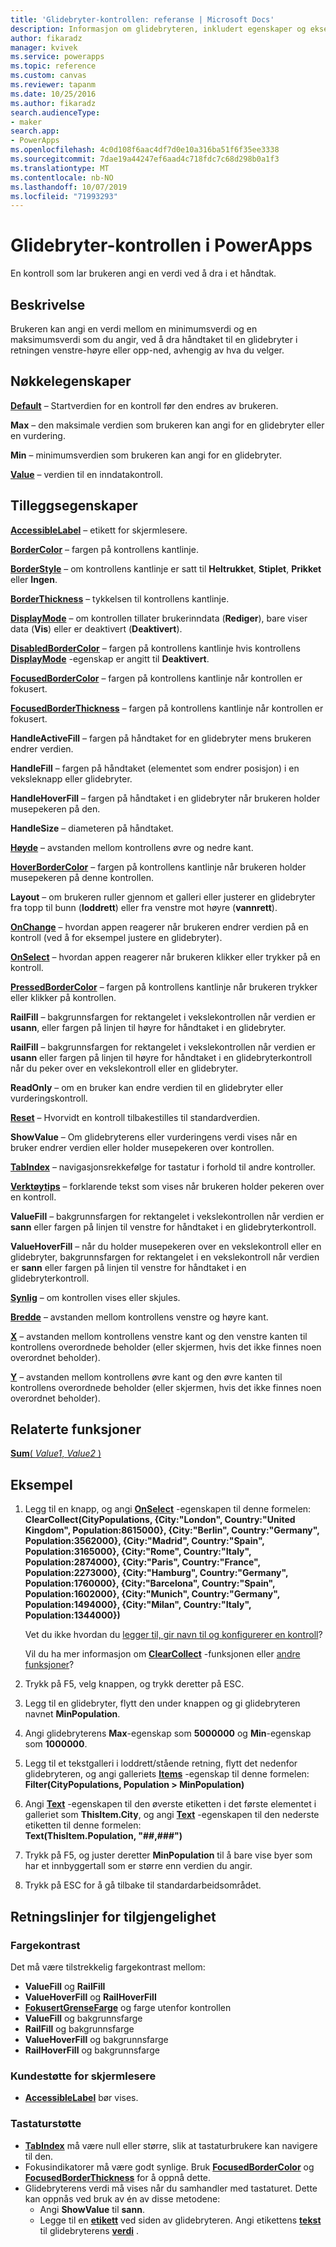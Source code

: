 ```yaml
---
title: 'Glidebryter-kontrollen: referanse | Microsoft Docs'
description: Informasjon om glidebryteren, inkludert egenskaper og eksempler
author: fikaradz
manager: kvivek
ms.service: powerapps
ms.topic: reference
ms.custom: canvas
ms.reviewer: tapanm
ms.date: 10/25/2016
ms.author: fikaradz
search.audienceType:
- maker
search.app:
- PowerApps
ms.openlocfilehash: 4c0d108f6aac4df7d0e10a316ba51f6f35ee3338
ms.sourcegitcommit: 7dae19a44247ef6aad4c718fdc7c68d298b0a1f3
ms.translationtype: MT
ms.contentlocale: nb-NO
ms.lasthandoff: 10/07/2019
ms.locfileid: "71993293"
---
```

# <a name="slider-control-in-powerapps"></a>Glidebryter-kontrollen i PowerApps
En kontroll som lar brukeren angi en verdi ved å dra i et håndtak.

## <a name="description"></a>Beskrivelse
Brukeren kan angi en verdi mellom en minimumsverdi og en maksimumsverdi som du angir, ved å dra håndtaket til en glidebryter i retningen venstre-høyre eller opp-ned, avhengig av hva du velger.

## <a name="key-properties"></a>Nøkkelegenskaper
**[Default](properties-core.md)** – Startverdien for en kontroll før den endres av brukeren.

**Max** – den maksimale verdien som brukeren kan angi for en glidebryter eller en vurdering.

**Min** – minimumsverdien som brukeren kan angi for en glidebryter.

**[Value](properties-core.md)** – verdien til en inndatakontroll.

## <a name="additional-properties"></a>Tilleggsegenskaper
**[AccessibleLabel](properties-accessibility.md)** – etikett for skjermlesere.

**[BorderColor](properties-color-border.md)** – fargen på kontrollens kantlinje.

**[BorderStyle](properties-color-border.md)** – om kontrollens kantlinje er satt til **Heltrukket**, **Stiplet**, **Prikket** eller **Ingen**.

**[BorderThickness](properties-color-border.md)** – tykkelsen til kontrollens kantlinje.

**[DisplayMode](properties-core.md)** – om kontrollen tillater brukerinndata (**Rediger**), bare viser data (**Vis**) eller er deaktivert (**Deaktivert**).

**[DisabledBorderColor](properties-color-border.md)** – fargen på kontrollens kantlinje hvis kontrollens **[DisplayMode](properties-core.md)** -egenskap er angitt til **Deaktivert**.

**[FocusedBorderColor](properties-color-border.md)** – fargen på kontrollens kantlinje når kontrollen er fokusert.

**[FocusedBorderThickness](properties-color-border.md)** – fargen på kontrollens kantlinje når kontrollen er fokusert.

**HandleActiveFill** – fargen på håndtaket for en glidebryter mens brukeren endrer verdien.

**HandleFill** – fargen på håndtaket (elementet som endrer posisjon) i en veksleknapp eller glidebryter.

**HandleHoverFill** – fargen på håndtaket i en glidebryter når brukeren holder musepekeren på den.

**HandleSize** – diameteren på håndtaket.

**[Høyde](properties-size-location.md)** – avstanden mellom kontrollens øvre og nedre kant.

**[HoverBorderColor](properties-color-border.md)** – fargen på kontrollens kantlinje når brukeren holder musepekeren på denne kontrollen.

**Layout** – om brukeren ruller gjennom et galleri eller justerer en glidebryter fra topp til bunn (**loddrett**) eller fra venstre mot høyre (**vannrett**).

**[OnChange](properties-core.md)** – hvordan appen reagerer når brukeren endrer verdien på en kontroll (ved å for eksempel justere en glidebryter).

**[OnSelect](properties-core.md)** – hvordan appen reagerer når brukeren klikker eller trykker på en kontroll.

**[PressedBorderColor](properties-color-border.md)** – fargen på kontrollens kantlinje når brukeren trykker eller klikker på kontrollen.

**RailFill** – bakgrunnsfargen for rektangelet i vekslekontrollen når verdien er **usann**, eller fargen på linjen til høyre for håndtaket i en glidebryter.

**RailFill** – bakgrunnsfargen for rektangelet i vekslekontrollen når verdien er **usann** eller fargen på linjen til høyre for håndtaket i en glidebryterkontroll når du peker over en vekslekontroll eller en glidebryter.

**ReadOnly** – om en bruker kan endre verdien til en glidebryter eller vurderingskontroll.

**[Reset](properties-core.md)** – Hvorvidt en kontroll tilbakestilles til standardverdien.

**ShowValue** – Om glidebryterens eller vurderingens verdi vises når en bruker endrer verdien eller holder musepekeren over kontrollen.

**[TabIndex](properties-accessibility.md)** – navigasjonsrekkefølge for tastatur i forhold til andre kontroller.

**[Verktøytips](properties-core.md)** – forklarende tekst som vises når brukeren holder pekeren over en kontroll.

**ValueFill** – bakgrunnsfargen for rektangelet i vekslekontrollen når verdien er **sann** eller fargen på linjen til venstre for håndtaket i en glidebryterkontroll.

**ValueHoverFill** – når du holder musepekeren over en vekslekontroll eller en glidebryter, bakgrunnsfargen for rektangelet i en vekslekontroll når verdien er **sann** eller fargen på linjen til venstre for håndtaket i en glidebryterkontroll.

**[Synlig](properties-core.md)** – om kontrollen vises eller skjules.

**[Bredde](properties-size-location.md)** – avstanden mellom kontrollens venstre og høyre kant.

**[X](properties-size-location.md)** – avstanden mellom kontrollens venstre kant og den venstre kanten til kontrollens overordnede beholder (eller skjermen, hvis det ikke finnes noen overordnet beholder).

**[Y](properties-size-location.md)** – avstanden mellom kontrollens øvre kant og den øvre kanten til kontrollens overordnede beholder (eller skjermen, hvis det ikke finnes noen overordnet beholder).

## <a name="related-functions"></a>Relaterte funksjoner
[**Sum**( *Value1*, *Value2* )](../functions/function-aggregates.md)

## <a name="example"></a>Eksempel
1. Legg til en knapp, og angi **[OnSelect](properties-core.md)** -egenskapen til denne formelen:
   <br>**ClearCollect(CityPopulations, {City:"London", Country:"United Kingdom", Population:8615000}, {City:"Berlin", Country:"Germany", Population:3562000}, {City:"Madrid", Country:"Spain", Population:3165000}, {City:"Rome", Country:"Italy", Population:2874000}, {City:"Paris", Country:"France", Population:2273000}, {City:"Hamburg", Country:"Germany", Population:1760000}, {City:"Barcelona", Country:"Spain", Population:1602000}, {City:"Munich", Country:"Germany", Population:1494000}, {City:"Milan", Country:"Italy", Population:1344000})**
   
    Vet du ikke hvordan du [legger til, gir navn til og konfigurerer en kontroll](../add-configure-controls.md)?
   
    Vil du ha mer informasjon om **[ClearCollect](../functions/function-clear-collect-clearcollect.md)** -funksjonen eller [andre funksjoner](../formula-reference.md)?
2. Trykk på F5, velg knappen, og trykk deretter på ESC.
3. Legg til en glidebryter, flytt den under knappen og gi glidebryteren navnet **MinPopulation**.
4. Angi glidebryterens **Max**-egenskap som **5000000** og **Min**-egenskap som **1000000**.
5. Legg til et tekstgalleri i loddrett/stående retning, flytt det nedenfor glidebryteren, og angi galleriets **[Items](properties-core.md)** -egenskap til denne formelen:<br>
   **Filter(CityPopulations, Population > MinPopulation)**
6. Angi **[Text](properties-core.md)** -egenskapen til den øverste etiketten i det første elementet i galleriet som **ThisItem.City**, og angi **[Text](properties-core.md)** -egenskapen til den nederste etiketten til denne formelen:<br> **Text(ThisItem.Population, "##,###")**
7. Trykk på F5, og juster deretter **MinPopulation** til å bare vise byer som har et innbyggertall som er større enn verdien du angir.
8. Trykk på ESC for å gå tilbake til standardarbeidsområdet.


## <a name="accessibility-guidelines"></a>Retningslinjer for tilgjengelighet
### <a name="color-contrast"></a>Fargekontrast
Det må være tilstrekkelig fargekontrast mellom:
* **ValueFill** og **RailFill**
* **ValueHoverFill** og **RailHoverFill**
* **[FokusertGrenseFarge](properties-color-border.md)** og farge utenfor kontrollen
* **ValueFill** og bakgrunnsfarge
* **RailFill** og bakgrunnsfarge
* **ValueHoverFill** og bakgrunnsfarge
* **RailHoverFill** og bakgrunnsfarge

### <a name="screen-reader-support"></a>Kundestøtte for skjermlesere
* **[AccessibleLabel](properties-accessibility.md)** bør vises.

### <a name="keyboard-support"></a>Tastaturstøtte
* **[TabIndex](properties-accessibility.md)** må være null eller større, slik at tastaturbrukere kan navigere til den.
* Fokusindikatorer må være godt synlige. Bruk **[FocusedBorderColor](properties-color-border.md)** og **[FocusedBorderThickness](properties-color-border.md)** for å oppnå dette.
* Glidebryterens verdi må vises når du samhandler med tastaturet. Dette kan oppnås ved bruk av én av disse metodene:
    * Angi **ShowValue** til **sann**.
    * Legge til en **[etikett](control-text-box.md)** ved siden av glidebryteren. Angi etikettens **[tekst](properties-core.md)** til glidebryterens **[verdi](properties-core.md)** .
